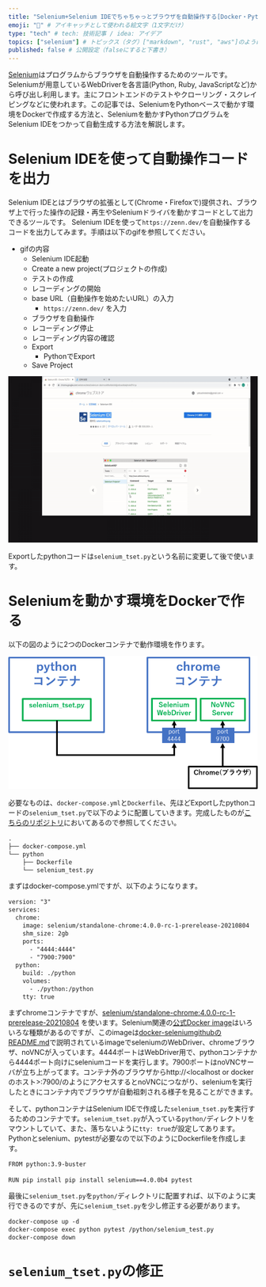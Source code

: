 ```yaml
---
title: "Selenium+Selenium IDEでちゃちゃっとブラウザを自動操作する[Docker・Python]" # 記事のタイトル
emoji: "🐻" # アイキャッチとして使われる絵文字（1文字だけ）
type: "tech" # tech: 技術記事 / idea: アイデア
topics: ["selenium"] # トピックス（タグ）["markdown", "rust", "aws"]のように指定する
published: false # 公開設定（falseにすると下書き）
---
```


[Selenium](https://www.selenium.dev/ja/documentation/)はプログラムからブラウザを自動操作するためのツールです。Seleniumが用意しているWebDriverを各言語(Python, Ruby, JavaScriptなど)から呼び出し利用します。主にフロントエンドのテストやクローリング・スクレイピングなどに使われます。この記事では、SeleniumをPythonベースで動かす環境をDockerで作成する方法と、Seleniumを動かすPythonプログラムをSelenium IDEをつかって自動生成する方法を解説します。

# Selenium IDEを使って自動操作コードを出力
Selenium IDEとはブラウザの拡張として(Chrome・Firefoxで)提供され、ブラウザ上で行った操作の記録・再生やSeleniumドライバを動かすコードとして出力できるツールです。
Selenium IDEを使って`https://zenn.dev/`を自動操作するコードを出力してみます。手順は以下のgifを参照してください。

- gifの内容
  - Selenium IDE起動
  - Create a new project(プロジェクトの作成)
  - テストの作成
  - レコーディングの開始
  - base URL（自動操作を始めたいURL）の入力
    - `https://zenn.dev/` を入力
  - ブラウザを自動操作
  - レコーディング停止
  - レコーディング内容の確認
  - Export
    - PythonでExport
  - Save Project 

![selenium_zenn2.gif](/images/selenium_zenn2.gif)

Exportしたpythonコードは`selenium_tset.py`という名前に変更して後で使います。


# Seleniumを動かす環境をDockerで作る
以下の図のように2つのDockerコンテナで動作環境を作ります。

![selenium-docker_env.png](/images/selenium-docker_env.png)

必要なものは、`docker-compose.yml`と`Dockerfile`、先ほどExportしたpythonコードの`selenium_tset.py`で以下のように配置していきます。完成したものが[こちらのリポジトリ](https://github.com/k8shiro/selenium-docker-sample_zenn-article)においてあるので参照してください。

```
.
├── docker-compose.yml
└── python
    ├── Dockerfile
    └── selenium_test.py
```

まずはdocker-compose.ymlですが、以下のようになります。

```
version: "3"
services:
  chrome:
    image: selenium/standalone-chrome:4.0.0-rc-1-prerelease-20210804
    shm_size: 2gb
    ports:
      - "4444:4444"
      - "7900:7900"
  python:
    build: ./python
    volumes:
      - ./python:/python
    tty: true
```


まずchromeコンテナですが、[selenium/standalone-chrome:4.0.0-rc-1-prerelease-20210804](https://hub.docker.com/r/selenium/standalone-chrome) を使います。Selenium関連の[公式Docker image](https://hub.docker.com/u/selenium)はいろいろな種類があるのですが、このimageは[docker-seleniumgithubのREADME.md](https://github.com/SeleniumHQ/docker-selenium)で説明されているimageでseleniumのWebDriver、chromeブラウザ、noVNCが入っています。4444ポートはWebDriver用で、pythonコンテナから4444ポート向けにseleniumコードを実行します。7900ポートはnoVNCサーバが立ち上がってます。コンテナ外のブラウザからhttp://<localhost or dockerのホスト>:7900/のようにアクセスするとnoVNCにつながり、seleniumを実行したときにコンテナ内でブラウザが自動祖刺される様子を見ることができます。

そして、pythonコンテナはSelenium IDEで作成した`selenium_tset.py`を実行するためのコンテナです。`selenium_tset.py`が入っている`python/`ディレクトリをマウントしていて、また、落ちないように`tty: true`が設定してあります。Pythonとselenium、pytestが必要なので以下のようにDockerfileを作成します。

```
FROM python:3.9-buster

RUN pip install pip install selenium==4.0.0b4 pytest
```

最後に`selenium_tset.py`を`python/`ディレクトリに配置すれば、以下のように実行できるのですが、先に`selenium_tset.py`を少し修正する必要があります。

```
docker-compose up -d
docker-compose exec python pytest /python/selenium_test.py
docker-compose down
```

# `selenium_tset.py`の修正








